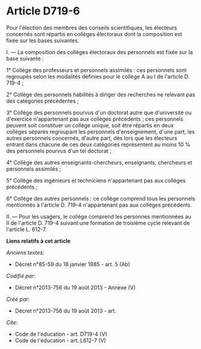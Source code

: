 # Article D719-6

Pour l'élection des membres des conseils scientifiques, les électeurs concernés sont répartis en collèges électoraux dont la
composition est fixée sur les bases suivantes. 

I. ― La composition des collèges électoraux des personnels est fixée sur la base suivante : 

1° Collège des professeurs et personnels assimilés : ces personnels sont regroupés selon les modalités définies pour le
collège A au I de l'article D. 719-4 ; 

2° Collège des personnels habilités à diriger des recherches ne relevant pas des catégories précédentes ; 

3° Collège des personnels pourvus d'un doctorat autre que d'université ou d'exercice n'appartenant pas aux collèges
précédents ; ces personnels peuvent soit constituer un collège unique, soit être répartis en deux collèges séparés regroupant
les personnels d'enseignement, d'une part, les autres personnels concernés, d'autre part, dès lors que les électeurs entrant
dans chacune de ces deux catégories représentent au moins 10 % des personnels pourvus d'un tel doctorat ; 

4° Collège des autres enseignants-chercheurs, enseignants, chercheurs et personnels assimilés ; 

5° Collège des ingénieurs et techniciens n'appartenant pas aux collèges précédents ; 

6° Collège des autres personnels : ce collège comprend tous les personnels mentionnés à l'article D. 719-4 n'appartenant pas
aux collèges précédents. 

II. ― Pour les usagers, le collège comprend les personnes mentionnées au II de l'article D. 719-4 suivant une formation de
troisième cycle relevant de l'article L. 612-7.

**Liens relatifs à cet article**

_Anciens textes_:

  - Décret n°85-59 du 18 janvier 1985 - art. 5 (Ab)

_Codifié par_:

  - Décret n°2013-756 du 19 août 2013 -  Annexe (V)

_Créé par_:

  - Décret n°2013-756 du 19 août 2013 - art.

_Cite_:

  - Code de l'éducation - art. D719-4 (V)
  - Code de l'éducation - art. L612-7 (V)
